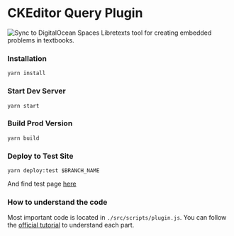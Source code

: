 # CKEditor Query Plugin
![Sync to DigitalOcean Spaces](https://github.com/LibreTexts/ckeditor-query-plugin/workflows/Sync%20to%20DigitalOcean%20Spaces/badge.svg)
Libretexts tool for creating embedded problems in textbooks.

### Installation

```
yarn install
```

### Start Dev Server

```
yarn start
```

### Build Prod Version

```
yarn build
```

### Deploy to Test Site

```
yarn deploy:test $BRANCH_NAME
```

And find test page [here](https://query.libretexts.org/Development/Query_Plugin_Demo)

### How to understand the code

Most important code is located in `./src/scripts/plugin.js`. You can follow the [official tutorial](https://ckeditor.com/docs/ckeditor4/latest/guide/plugin_sdk_sample_1.html) to understand each part.


